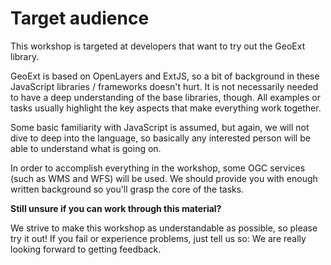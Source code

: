 # Target audience

This workshop is targeted at developers that want to try out the GeoExt library.

GeoExt is based on OpenLayers and ExtJS, so a bit of background in these
JavaScript libraries / frameworks doesn't hurt. It is not necessarily needed to
have a deep understanding of the base libraries, though. All examples or tasks
usually highlight the key aspects that make everything work together.

Some basic familiarity with JavaScript is assumed, but again, we will not dive
to deep into the language, so basically any interested person will be able
to understand what is going on.

In order to accomplish everything in the workshop, some OGC services (such as
WMS and WFS) will be used. We should provide you with enough written background
so you'll grasp the core of the tasks.

**Still unsure if you can work through this material?**

We strive to make this workshop as understandable as possible, so please try it
out! If you fail or experience problems, just tell us so: We are really looking
forward to getting feedback.
